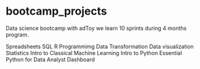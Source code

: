 # bootcamp_projects
Data science bootcamp with adToy
we learn 10 sprints during 4 months program.

Spreadsheets
SQL 
R Programmimg
Data Transformation
Data visualization
Statistics
Intro to Classical Machine Learning
Intro to Python
Essential Python for Data Analyst
Dashboard
